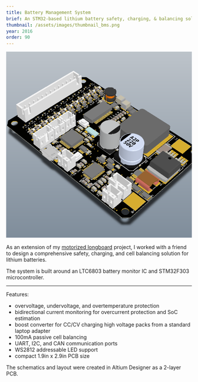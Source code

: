 ```yaml
---
title: Battery Management System
brief: An STM32-based lithium battery safety, charging, & balancing solution.
thumbnail: /assets/images/thumbnail_bms.png
year: 2016
order: 90
---
```


![bms model](/assets/images/bms.png)

As an extension of my [motorized longboard](/projects/longboard/) project, I worked with a friend to design a comprehensive safety, charging, and cell balancing solution for lithium batteries.

The system is built around an LTC6803 battery monitor IC and STM32F303 microcontroller.

---

Features:
- overvoltage, undervoltage, and overtemperature protection
- bidirectional current monitoring for overcurrent protection and SoC estimation
- boost converter for CC/CV charging high voltage packs from a standard laptop adapter
- 100mA passive cell balancing
- UART, I2C, and CAN communication ports
- WS2812 addressable LED support
- compact 1.9in x 2.9in PCB size

The schematics and layout were created in Altium Designer as a 2-layer PCB.

